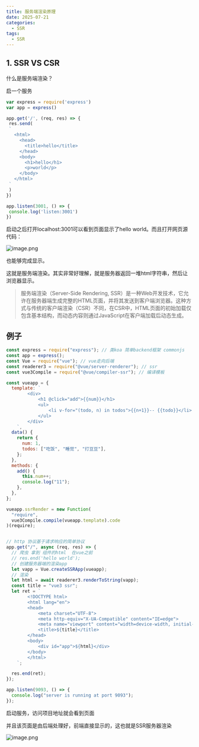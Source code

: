 ```yaml
---
title: 服务端渲染原理
date: 2025-07-21
categories:
  - SSR
tags:
  - SSR
---
```



## 1. SSR VS CSR

什么是服务端渲染？

启一个服务
```js
var express = require('express')
var app = express()

app.get('/', (req, res) => {
 res.send(
 `
   <html>
     <head>
       <title>hello</title>
     </head>
     <body>
       <h1>hello</h1>
       <p>world</p>
     </body>
   </html>
 `
 )
})

app.listen(3001, () => {
 console.log('listen:3001')
})
```

启动之后打开localhost:3001可以看到页面显示了hello world。而且打开网页源代码：

![image.png](https://p0-xtjj-private.juejin.cn/tos-cn-i-73owjymdk6/328c952032df491b9ab252ba44cb23f5~tplv-73owjymdk6-jj-mark-v1:0:0:0:0:5o6Y6YeR5oqA5pyv56S-5Yy6IEAgVmVuY2lraQ==:q75.awebp?policy=eyJ2bSI6MywidWlkIjoiMzcyOTE2NTc4MTYwMTc1OCJ9&rk3s=e9ecf3d6&x-orig-authkey=f32326d3454f2ac7e96d3d06cdbb035152127018&x-orig-expires=1753200145&x-orig-sign=69KcahZSjbg1LNAzSo4wbV1r2C8%3D)

也能够完成显示。

这就是服务端渲染。其实非常好理解，就是服务器返回一堆html字符串，然后让浏览器显示。

> 服务端渲染（Server-Side Rendering, SSR）是一种Web开发技术，它允许在服务器端生成完整的HTML页面，并将其发送到客户端浏览器。这种方式与传统的客户端渲染（CSR）不同，在CSR中，HTML页面的初始加载仅包含基本结构，而动态内容则通过JavaScript在客户端加载后动态生成。

## 例子
```js
const express = require("express"); // 类koa 简单backend框架 commonjs
const app = express();
const Vue = require("vue"); // vue走向后端
const readerer3 = require("@vue/server-renderer"); // ssr
const vue3Compile = require("@vue/compiler-ssr"); // 编译模板

const vueapp = {
  template: `
        <div>
            <h1 @click="add">{{num}}</h1>
            <ul>
                <li v-for="(todo, n) in todos">{{n+1}}-- {{todo}}</li>
            </ul>
        </div>
    `,
  data() {
    return {
      num: 1,
      todos: ["吃饭", "睡觉", "打豆豆"],
    };
  },
  methods: {
    add() {
      this.num++;
      console.log("11");
    },
  },
};

vueapp.ssrRender = new Function(
  "require",
  vue3Compile.compile(vueapp.template).code
)(require);


// http 协议基于请求响应的简单协议
app.get("/", async (req, res) => {
  // 爬虫 拿到 组件的html  在vue之前
  // res.end('hello world');
  // 创建服务器端的渲染app
  let vapp = Vue.createSSRApp(vueapp);
  // 渲染
  let html = await readerer3.renderToString(vapp);
  const title = "vue3 ssr";
  let ret = `
        <!DOCTYPE html>
        <html lang="en">
        <head>
            <meta charset="UTF-8">
            <meta http-equiv="X-UA-Compatible" content="IE=edge">
            <meta name="viewport" content="width=device-width, initial-scale=1.0">
            <title>${title}</title>
        </head>
        <body>
            <div id="app">${html}</div>
        </body>
        </html>
    `;

  res.end(ret);
});

app.listen(9093, () => {
  console.log("server is running at port 9093");
});

```

启动服务，访问项目地址就会看到页面

并且该页面是由后端处理好，前端直接显示的，这也就是SSR服务器渲染

![image.png](https://p0-xtjj-private.juejin.cn/tos-cn-i-73owjymdk6/fc7147683be94c9d8381c6aed0870d83~tplv-73owjymdk6-jj-mark-v1:0:0:0:0:5o6Y6YeR5oqA5pyv56S-5Yy6IEAgVmVuY2lraQ==:q75.awebp?policy=eyJ2bSI6MywidWlkIjoiMzcyOTE2NTc4MTYwMTc1OCJ9&rk3s=e9ecf3d6&x-orig-authkey=f32326d3454f2ac7e96d3d06cdbb035152127018&x-orig-expires=1753284980&x-orig-sign=vynZN1vgEInWQb9yaN0gv%2B9gc6A%3D)





